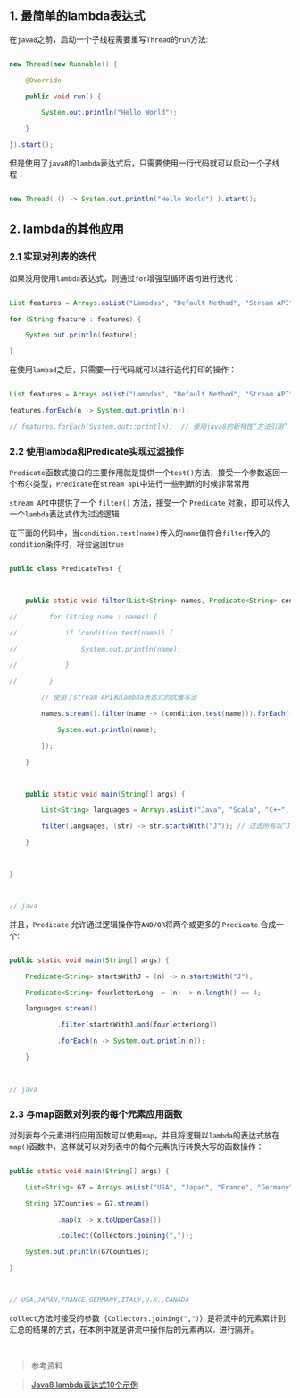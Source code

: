 ## 1. 最简单的lambda表达式

在`java8`之前，启动一个子线程需要重写`Thread`的`run`方法:

```java
new Thread(new Runnable() {
    @Override
    public void run() {
    	System.out.println("Hello World");
    }
}).start();
```

但是使用了`java8`的`lambda`表达式后，只需要使用一行代码就可以启动一个子线程：

```java
new Thread( () -> System.out.println("Hello World") ).start();
```


## 2. lambda的其他应用

### 2.1 实现对列表的迭代

如果没用使用`lambda`表达式，则通过`for`增强型循环语句进行迭代：

```java
List features = Arrays.asList("Lambdas", "Default Method", "Stream API", "Date and Time API");
for (String feature : features) {
    System.out.println(feature);
}
```

在使用`lambad`之后，只需要一行代码就可以进行迭代打印的操作：

```java
List features = Arrays.asList("Lambdas", "Default Method", "Stream API", "Date and Time API");
features.forEach(n -> System.out.println(n));
// features.forEach(System.out::println);  // 使用java8的新特性“方法引用”
```

### 2.2 使用lambda和Predicate实现过滤操作

`Predicate`函数式接口的主要作用就是提供一个`test()`方法，接受一个参数返回一个布尔类型，`Predicate`在`stream api`中进行一些判断的时候非常常用

`stream API`中提供了一个 `filter()` 方法，接受一个 `Predicate` 对象，即可以传入一个`lambda`表达式作为过滤逻辑

在下面的代码中，当`condition.test(name)`传入的`name`值符合`filter`传入的`condition`条件时，将会返回`true`

```java
public class PredicateTest {

    public static void filter(List<String> names, Predicate<String> condition) {
//        for (String name : names) {
//            if (condition.test(name)) {
//                System.out.println(name);
//            }
//        }
		// 使用了stream API和lambda表达式的优雅写法
        names.stream().filter(name -> (condition.test(name))).forEach((name) -> {
            System.out.println(name);
        });
    }

    public static void main(String[] args) {
        List<String> languages = Arrays.asList("Java", "Scala", "C++", "Haskell", "Lisp");
        filter(languages, (str) -> str.startsWith("J")); // 过滤所有以“J”开头的字符串
    }

}

// java
```

并且，`Predicate` 允许通过逻辑操作符`AND/OR`将两个或更多的 `Predicate` 合成一个:

```java
public static void main(String[] args) {
    Predicate<String> startsWithJ = (n) -> n.startsWith("J");
    Predicate<String> fourletterLong  = (n) -> n.length() == 4;
    languages.stream()
            .filter(startsWithJ.and(fourletterLong))
            .forEach(n -> System.out.println(n));
    }
    
// java
```

### 2.3 与map函数对列表的每个元素应用函数

对列表每个元素进行应用函数可以使用`map`，并且将逻辑以`lambda`的表达式放在`map()`函数中，这样就可以对列表中的每个元素执行转换大写的函数操作：

```java
public static void main(String[] args) {
    List<String> G7 = Arrays.asList("USA", "Japan", "France", "Germany", "Italy", "U.K.","Canada");
    String G7Counties = G7.stream()
            .map(x -> x.toUpperCase())
            .collect(Collectors.joining(","));
    System.out.println(G7Counties);
}

// USA,JAPAN,FRANCE,GERMANY,ITALY,U.K.,CANADA
```

`collect`方法时接受的参数（`Collectors.joining(",")`）是将流中的元素累计到汇总的结果的方式，在本例中就是讲流中操作后的元素再以`，`进行隔开。

<br>

>参考资料
>
>[Java8 lambda表达式10个示例](http://www.importnew.com/16436.html)